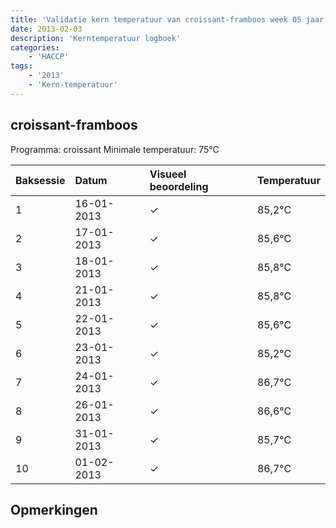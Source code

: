 ```yaml
---
title: 'Validatie kern temperatuur van croissant-framboos week 05 jaar 2013'
date: 2013-02-03
description: 'Kerntemperatuur logboek'
categories:
    - 'HACCP'
tags:
    - '2013'
    - 'Kern-temperatuur'
---
```


## croissant-framboos

Programma: croissant
Minimale temperatuur: 75°C

| Baksessie | Datum | Visueel beoordeling | Temperatuur |
|:---|:---|:---|:---|
| 1 | 16-01-2013 | &check; | 85,2°C |
| 2 | 17-01-2013 | &check; | 85,6°C |
| 3 | 18-01-2013 | &check; | 85,8°C |
| 4 | 21-01-2013 | &check; | 85,8°C |
| 5 | 22-01-2013 | &check; | 85,6°C |
| 6 | 23-01-2013 | &check; | 85,2°C |
| 7 | 24-01-2013 | &check; | 86,7°C |
| 8 | 26-01-2013 | &check; | 86,6°C |
| 9 | 31-01-2013 | &check; | 85,7°C |
| 10 | 01-02-2013 | &check; | 86,7°C |

## Opmerkingen


